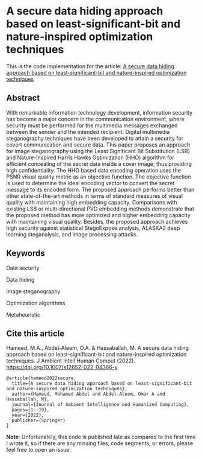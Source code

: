 # A secure data hiding approach based on least-significant-bit and nature-inspired optimization techniques

This is the code implementation for the article: [A secure data hiding approach based on least-significant-bit and nature-inspired optimization techniques](https://link.springer.com/article/10.1007/s12652-022-04366-y)

## Abstract

With remarkable information technology development, information security has become a major concern in the communication environment, where security must be performed for the multimedia messages exchanged between the sender and the intended recipient. Digital multimedia steganography techniques have been developed to attain a security for covert communication and secure data. This paper proposes an approach for image steganography using the Least Significant Bit Substitution (LSB) and Nature-Inspired Harris Hawks Optimization (HHO) algorithm for efficient concealing of the secret data inside a cover image; thus providing high confidentiality. The HHO based data encoding operation uses the PSNR visual quality metric as an objective function. The objective function is used to determine the ideal encoding vector to convert the secret message to its encoded form. The proposed approach performs better than other state-of-the-art methods in terms of standard measures of visual quality with maintaining high embedding capacity. Comparisons with existing LSB or multi-directional PVD embedding methods demonstrate that the proposed method has more optimized and higher embedding capacity with maintaining visual quality. Besides, the proposed approach achieves high security against statistical StegoExpose analysis, ALASKA2 deep learning steganalysis, and image processing attacks.
 
## Keywords

Data security

Data hiding

Image steganography

Optimization algorithms

Metaheuristic

## Cite this article

Hameed, M.A., Abdel-Aleem, O.A. & Hassaballah, M. A secure data hiding approach based on least-significant-bit and nature-inspired optimization techniques. J Ambient Intell Human Comput (2022). https://doi.org/10.1007/s12652-022-04366-y
```
@article{hameed2022secure,
  title={A secure data hiding approach based on least-significant-bit and nature-inspired optimization techniques},
  author={Hameed, Mohamed Abdel and Abdel-Aleem, Omar A and Hassaballah, M},
  journal={Journal of Ambient Intelligence and Humanized Computing},
  pages={1--19},
  year={2022},
  publisher={Springer}
}
```


**Note**: Unfortunately, this code is published late as compared to the first time I wrote it, so if there are any missing files, code segments, or errors, please feel free to open an issue.

